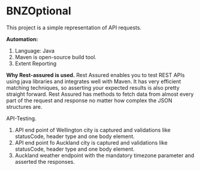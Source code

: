 # BNZOptional

This project is a simple representation of API requests.

**Automation:**

1. Language: Java
2. Maven is open-source build tool.
3. Extent Reporting

**Why Rest-assured is used.**
Rest Assured enables you to test REST APIs using java libraries and integrates well with Maven. 
It has very efficient matching techniques, so asserting your expected results is also pretty straight forward. 
Rest Assured has methods to fetch data from almost every part of the request and response no matter how complex the JSON structures are.
   
API-Testing.
1. API end point of Wellington city is captured and validations like statusCode, header type and one body element.
2. API end point fo Auckland city is captured and validations like statusCode, header type and one body element.
3. Auckland weather endpoint with the mandatory timezone parameter and asserted the responses.
